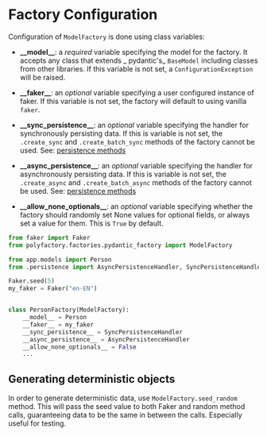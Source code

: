 # Factory Configuration

Configuration of `ModelFactory` is done using class variables:

- **\_\_model\_\_**: a _required_ variable specifying the model for the factory. It accepts any class that extends _
  pydantic's_ `BaseModel` including classes from other libraries. If this variable is not set,
  a `ConfigurationException` will be raised.

- **\_\_faker\_\_**: an _optional_ variable specifying a user configured instance of faker. If this variable is not set,
  the factory will default to using vanilla `faker`.

- **\_\_sync_persistence\_\_**: an _optional_ variable specifying the handler for synchronously persisting data. If this
  is variable is not set, the `.create_sync` and `.create_batch_sync` methods of the factory cannot be used.
  See: [persistence methods](./5-persistence.md)

- **\_\_async_persistence\_\_**: an _optional_ variable specifying the handler for asynchronously persisting data. If
  this is variable is not set, the `.create_async` and `.create_batch_async` methods of the factory cannot be used.
  See: [persistence methods](./5-persistence.md)

- **\_\_allow_none_optionals\_\_**: an _optional_ variable specifying whether the factory should randomly set None
  values for optional fields, or always set a value for them. This is `True` by default.

```python
from faker import Faker
from polyfactory.factories.pydantic_factory import ModelFactory

from app.models import Person
from .persistence import AsyncPersistenceHandler, SyncPersistenceHandler

Faker.seed(5)
my_faker = Faker("en-EN")


class PersonFactory(ModelFactory):
    __model__ = Person
    __faker__ = my_faker
    __sync_persistence__ = SyncPersistenceHandler
    __async_persistence__ = AsyncPersistenceHandler
    __allow_none_optionals__ = False
    ...
```

## Generating deterministic objects

In order to generate deterministic data, use `ModelFactory.seed_random` method. This will pass the seed value to both
Faker and random method calls, guaranteeing data to be the same in between the calls. Especially useful for testing.

